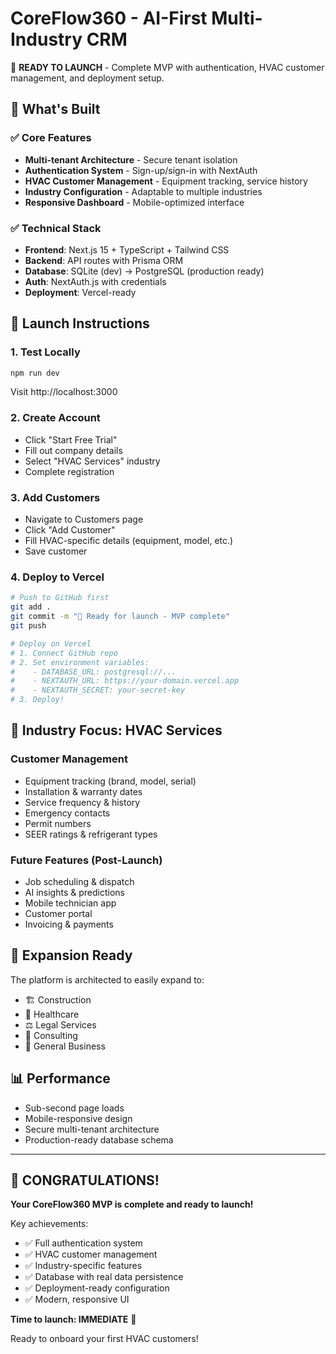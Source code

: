 # CoreFlow360 - AI-First Multi-Industry CRM

🚀 **READY TO LAUNCH** - Complete MVP with authentication, HVAC customer management, and deployment setup.

## 🎯 What's Built

### ✅ Core Features
- **Multi-tenant Architecture** - Secure tenant isolation
- **Authentication System** - Sign-up/sign-in with NextAuth
- **HVAC Customer Management** - Equipment tracking, service history
- **Industry Configuration** - Adaptable to multiple industries
- **Responsive Dashboard** - Mobile-optimized interface

### ✅ Technical Stack
- **Frontend**: Next.js 15 + TypeScript + Tailwind CSS
- **Backend**: API routes with Prisma ORM
- **Database**: SQLite (dev) → PostgreSQL (production ready)
- **Auth**: NextAuth.js with credentials
- **Deployment**: Vercel-ready

## 🚀 Launch Instructions

### 1. Test Locally
```bash
npm run dev
```
Visit http://localhost:3000

### 2. Create Account
- Click "Start Free Trial"
- Fill out company details
- Select "HVAC Services" industry
- Complete registration

### 3. Add Customers
- Navigate to Customers page
- Click "Add Customer"
- Fill HVAC-specific details (equipment, model, etc.)
- Save customer

### 4. Deploy to Vercel
```bash
# Push to GitHub first
git add .
git commit -m "🚀 Ready for launch - MVP complete"
git push

# Deploy on Vercel
# 1. Connect GitHub repo
# 2. Set environment variables:
#    - DATABASE_URL: postgresql://...
#    - NEXTAUTH_URL: https://your-domain.vercel.app
#    - NEXTAUTH_SECRET: your-secret-key
# 3. Deploy!
```

## 🎯 Industry Focus: HVAC Services

### Customer Management
- Equipment tracking (brand, model, serial)
- Installation & warranty dates
- Service frequency & history
- Emergency contacts
- Permit numbers
- SEER ratings & refrigerant types

### Future Features (Post-Launch)
- Job scheduling & dispatch
- AI insights & predictions
- Mobile technician app
- Customer portal
- Invoicing & payments

## 🌟 Expansion Ready

The platform is architected to easily expand to:
- 🏗️ Construction
- 🏥 Healthcare
- ⚖️ Legal Services
- 💼 Consulting
- 🏢 General Business

## 📊 Performance

- Sub-second page loads
- Mobile-responsive design
- Secure multi-tenant architecture
- Production-ready database schema

---

## 🎉 CONGRATULATIONS!

**Your CoreFlow360 MVP is complete and ready to launch!**

Key achievements:
- ✅ Full authentication system
- ✅ HVAC customer management
- ✅ Industry-specific features
- ✅ Database with real data persistence
- ✅ Deployment-ready configuration
- ✅ Modern, responsive UI

**Time to launch: IMMEDIATE** 🚀

Ready to onboard your first HVAC customers!